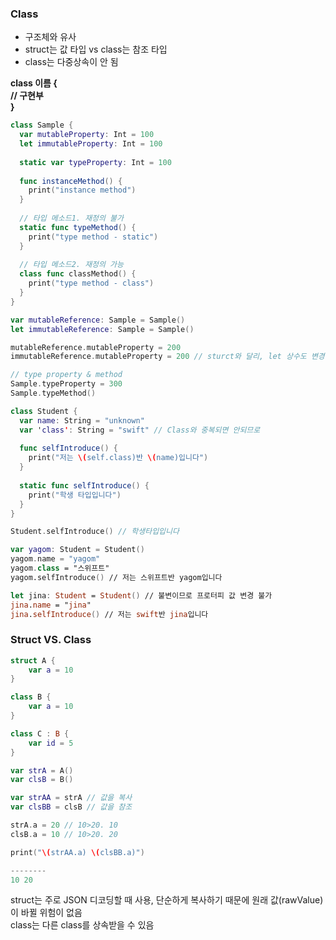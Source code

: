 ### Class 
* 구조체와 유사
* struct는 값 타입 vs class는 참조 타입
* class는 다중상속이 안 됨

**class 이름 {  
    // 구현부  
}**

```swift
class Sample {
  var mutableProperty: Int = 100 
  let immutableProperty: Int = 100
  
  static var typeProperty: Int = 100
  
  func instanceMethod() {
    print("instance method")
  }
  
  // 타입 메소드1. 재정의 불가 
  static func typeMethod() {
    print("type method - static")
  }
  
  // 타입 메소드2. 재정의 가능 
  class func classMethod() {
    print("type method - class")
  }
}

var mutableReference: Sample = Sample()
let immutableReference: Sample = Sample()

mutableReference.mutableProperty = 200 
immutableReference.mutableProperty = 200 // sturct와 달리, let 상수도 변경 가능

// type property & method
Sample.typeProperty = 300
Sample.typeMethod() 
```

```swift
class Student {
  var name: String = "unknown"
  var 'class': String = "swift" // Class와 중복되면 안되므로
  
  func selfIntroduce() {
    print("저는 \(self.class)반 \(name)입니다")
  }
  
  static func selfIntroduce() {
    print("학생 타입입니다")
  }
}

Student.selfIntroduce() // 학생타입입니다

var yagom: Student = Student()
yagom.name = "yagom"
yagom.class = "스위프트"
yagom.selfIntroduce() // 저는 스위프트반 yagom입니다

let jina: Student = Student() // 불변이므로 프로터피 값 변경 불가
jina.name = "jina"
jina.selfIntroduce() // 저는 swift반 jina입니다 
```


### Struct VS. Class
```swift
struct A {
    var a = 10
}

class B {
    var a = 10
}

class C : B {
    var id = 5
}

var strA = A()
var clsB = B()

var strAA = strA // 값을 복사
var clsBB = clsB // 값을 참조

strA.a = 20 // 10>20. 10
clsB.a = 10 // 10>20. 20

print("\(strAA.a) \(clsBB.a)")

--------
10 20

```
 
struct는 주로 JSON 디코딩할 때 사용, 단순하게 복사하기 때문에 원래 값(rawValue)이 바뀔 위험이 없음   
class는 다른 class를 상속받을 수 있음   

